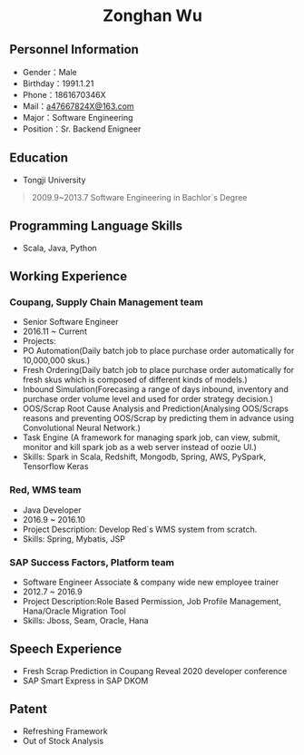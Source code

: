  <center>
     <h1>Zonghan Wu</h1>
 </center>

## Personnel Information 

* Gender：Male
* Birthday：1991.1.21  
* Phone：1861670346X 
* Mail：a47667824X@163.com    
* Major：Software Engineering 
* Position：Sr. Backend Enigneer

## Education
         
* Tongji University
> 2009.9~2013.7
> Software Engineering in Bachlor`s Degree

## Programming Language Skills

* Scala, Java, Python

## Working Experience

### Coupang, Supply Chain Management team
*   Senior Software Engineer
*   2016.11 ~ Current
*   Projects: 
*   PO Automation(Daily batch job to place purchase order automatically for 10,000,000 skus.) 
*   Fresh Ordering(Daily batch job to place purchase order automatically for fresh skus which is composed of different kinds of models.)
*   Inbound Simulation(Forecasing a range of days inbound, inventory and purchase order volume level and used for order strategy decision.)
*   OOS/Scrap Root Cause Analysis and Prediction(Analysing OOS/Scraps reasons and preventing OOS/Scrap by predicting them in advance using Convolutional Neural Network.)
*   Task Engine (A framework for managing spark job, can view, submit, monitor and kill spark job as a web server instead of oozie UI.)
*   Skills: Spark in Scala, Redshift, Mongodb, Spring, AWS, PySpark, Tensorflow Keras

### Red, WMS team 
*  Java Developer
*  2016.9 ~ 2016.10
*  Project Description: Develop Red`s WMS system from scratch.
*  Skills: Spring, Mybatis, JSP


### SAP Success Factors, Platform team 
*  Software Engineer Associate & company wide new employee trainer
*  2012.7 ~ 2016.9
*  Project Description:Role Based Permission, Job Profile Management, Hana/Oracle Migration Tool
*  Skills: Jboss, Seam, Oracle, Hana

## Speech Experience
* Fresh Scrap Prediction in Coupang Reveal 2020 developer conference
* SAP Smart Express in SAP DKOM 

## Patent
* Refreshing Framework
* Out of Stock Analysis
